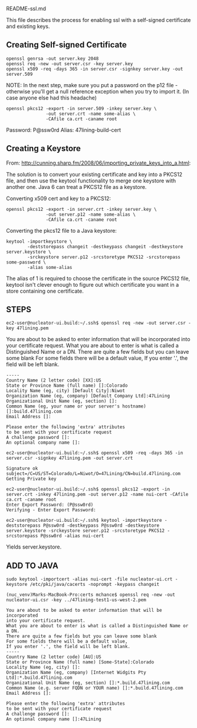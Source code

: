 README-ssl.md

This file describes the process for enabling ssl with a self-signed certificate and existing keys.


Creating Self-signed Certificate
--------------------------------

```
openssl genrsa -out server.key 2048
openssl req -new -out server.csr -key server.key
openssl x509 -req -days 365 -in server.csr -signkey server.key -out server.509
```

NOTE:
In the next step, make sure you put a password on the p12 file -
otherwise you'll get a null reference exception when you try to import it.
 (In case anyone else had this headache)
```
openssl pkcs12 -export -in server.509 -inkey server.key \
               -out server.crt -name some-alias \
               -CAfile ca.crt -caname root
```

Password: P@ssw0rd
Alias: 47lining-build-cert

Creating a Keystore
-------------------

From: http://cunning.sharp.fm/2008/06/importing_private_keys_into_a.html:

The solution is to convert your existing certificate and key into a PKCS12 file, and then use the keytool functionality to merge one keystore with another one. Java 6 can treat a PKCS12 file as a keystore.

Converting x509 cert and key to a PKCS12:

```
openssl pkcs12 -export -in server.crt -inkey server.key \
               -out server.p12 -name some-alias \
               -CAfile ca.crt -caname root
```

Converting the pkcs12 file to a Java keystore:
```
keytool -importkeystore \
        -deststorepass changeit -destkeypass changeit -destkeystore server.keystore \
        -srckeystore server.p12 -srcstoretype PKCS12 -srcstorepass some-password \
        -alias some-alias
```

The alias of 1 is required to choose the certificate in the source PKCS12 file, keytool isn't clever enough to figure out which certificate you want in a store containing one certificate.

STEPS
-----

```
ec2-user@nucleator-ui.build:~/.ssh$ openssl req -new -out server.csr -key 47lining.pem
```
You are about to be asked to enter information that will be incorporated
into your certificate request.
What you are about to enter is what is called a Distinguished Name or a DN.
There are quite a few fields but you can leave some blank
For some fields there will be a default value,
If you enter '.', the field will be left blank.
```
-----
Country Name (2 letter code) [XX]:US
State or Province Name (full name) []:Colorado
Locality Name (eg, city) [Default City]:Niwot
Organization Name (eg, company) [Default Company Ltd]:47Lining
Organizational Unit Name (eg, section) []:
Common Name (eg, your name or your server's hostname) []:build.47lining.com
Email Address []:

Please enter the following 'extra' attributes
to be sent with your certificate request
A challenge password []:
An optional company name []:
```

```
ec2-user@nucleator-ui.build:~/.ssh$ openssl x509 -req -days 365 -in server.csr -signkey 47lining.pem -out server.crt

Signature ok
subject=/C=US/ST=Colorado/L=Niwot/O=47Lining/CN=build.47lining.com
Getting Private key
```

```
ec2-user@nucleator-ui.build:~/.ssh$ openssl pkcs12 -export -in server.crt -inkey 47lining.pem -out server.p12 -name nui-cert -CAfile ca.crt -caname root
Enter Export Password: (P@ssw0rd)
Verifying - Enter Export Password:
```

```
ec2-user@nucleator-ui.build:~/.ssh$ keytool -importkeystore -deststorepass P@ssw0rd -destkeypass P@ssw0rd -destkeystore server.keystore -srckeystore server.p12 -srcstoretype PKCS12 -srcstorepass P@ssw0rd -alias nui-cert
```

Yields server.keystore.

ADD TO JAVA
-----------
```
sudo keytool -importcert -alias nui-cert -file nucleator-ui.crt -keystore /etc/pki/java/cacerts -noprompt -keypass changeit
```




```
(nuc_venv)Marks-MacBook-Pro:certs mchance$ openssl req -new -out nucleator-ui.csr -key ../47lining-test1-us-west-2.pem
```

```
You are about to be asked to enter information that will be incorporated
into your certificate request.
What you are about to enter is what is called a Distinguished Name or a DN.
There are quite a few fields but you can leave some blank
For some fields there will be a default value,
If you enter '.', the field will be left blank.
-----
Country Name (2 letter code) [AU]:US
State or Province Name (full name) [Some-State]:Colorado
Locality Name (eg, city) []:
Organization Name (eg, company) [Internet Widgits Pty Ltd]:*.build.47lining.com
Organizational Unit Name (eg, section) []:*.build.47lining.com
Common Name (e.g. server FQDN or YOUR name) []:*.build.47lining.com
Email Address []:

Please enter the following 'extra' attributes
to be sent with your certificate request
A challenge password []:
An optional company name []:47Lining
```